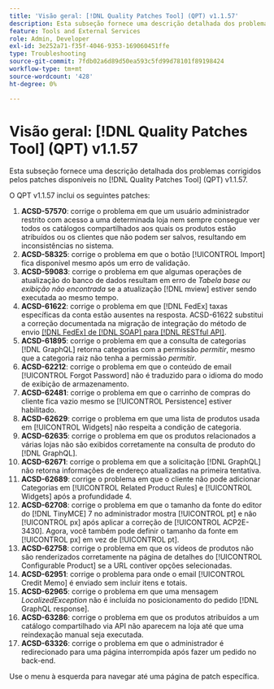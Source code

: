 ```yaml
---
title: 'Visão geral: [!DNL Quality Patches Tool] (QPT) v1.1.57'
description: Esta subseção fornece uma descrição detalhada dos problemas corrigidos pelos patches disponíveis no  [!DNL Quality Patches Tool] (QPT) v1.1.57.
feature: Tools and External Services
role: Admin, Developer
exl-id: 3e252a71-f35f-4046-9353-169060451ffe
type: Troubleshooting
source-git-commit: 7fdb02a6d89d50ea593c5fd99d78101f89198424
workflow-type: tm+mt
source-wordcount: '428'
ht-degree: 0%

---
```


# Visão geral: [!DNL Quality Patches Tool] (QPT) v1.1.57

Esta subseção fornece uma descrição detalhada dos problemas corrigidos pelos patches disponíveis no [!DNL Quality Patches Tool] (QPT) v1.1.57.

O QPT v1.1.57 inclui os seguintes patches:

1. **ACSD-57570**: corrige o problema em que um usuário administrador restrito com acesso a uma determinada loja nem sempre consegue ver todos os catálogos compartilhados aos quais os produtos estão atribuídos ou os clientes que não podem ser salvos, resultando em inconsistências no sistema.
1. **ACSD-58325**: corrige o problema em que o botão [!UICONTROL Import] fica disponível mesmo após um erro de validação.
1. **ACSD-59083**: corrige o problema em que algumas operações de atualização do banco de dados resultam em erro de _Tabela base ou exibição não encontrada_ se a atualização [!DNL mview] estiver sendo executada ao mesmo tempo.
1. **ACSD-61622**: corrige o problema em que [!DNL FedEx] taxas específicas da conta estão ausentes na resposta. ACSD-61622 substitui a correção documentada na migração de integração do método de envio [[!DNL FedEx] de [!DNL SOAP] para [!DNL RESTful API]](https://experienceleague.adobe.com/en/docs/commerce-knowledge-base/kb/troubleshooting/known-issues-patches-attached/fedex-shipping-method-integration-migration-soap-restful-api).
1. **ACSD-61895**: corrige o problema em que a consulta de categorias [!DNL GraphQL] retorna categorias com a permissão *permitir*, mesmo que a categoria raiz não tenha a permissão *permitir*.
1. **ACSD-62212**: corrige o problema em que o conteúdo de email [!UICONTROL Forgot Password] não é traduzido para o idioma do modo de exibição de armazenamento.
1. **ACSD-62481**: corrige o problema em que o carrinho de compras do cliente fica vazio mesmo se [!UICONTROL Persistence] estiver habilitado.
1. **ACSD-62629**: corrige o problema em que uma lista de produtos usada em [!UICONTROL Widgets] não respeita a condição de categoria.
1. **ACSD-62635**: corrige o problema em que os produtos relacionados a várias lojas não são exibidos corretamente na consulta de produto do [!DNL GraphQL].
1. **ACSD-62671**: corrige o problema em que a solicitação [!DNL GraphQL] não retorna informações de endereço atualizadas na primeira tentativa.
1. **ACSD-62689**: corrige o problema em que o cliente não pode adicionar Categorias em [!UICONTROL Related Product Rules] e [!UICONTROL Widgets] após a profundidade 4.
1. **ACSD-62708**: corrige o problema em que o tamanho da fonte do editor do [!DNL TinyMCE] 7 no administrador mostra [!UICONTROL pt] e não [!UICONTROL px] após aplicar a correção de [!UICONTROL ACP2E-3430]. Agora, você também pode definir o tamanho da fonte em [!UICONTROL px] em vez de [!UICONTROL pt].
1. **ACSD-62758**: corrige o problema em que os vídeos de produtos não são renderizados corretamente na página de detalhes do [!UICONTROL Configurable Product] se a URL contiver opções selecionadas.
1. **ACSD-62951**: corrige o problema para onde o email [!UICONTROL Credit Memo] é enviado sem incluir itens e totais.
1. **ACSD-62965**: corrige o problema em que uma mensagem *LocalizedException* não é incluída no posicionamento do pedido [!DNL GraphQL response].
1. **ACSD-63286**: corrige o problema em que os produtos atribuídos a um catálogo compartilhado via API não aparecem na loja até que uma reindexação manual seja executada.
1. **ACSD-63326**: corrige o problema em que o administrador é redirecionado para uma página interrompida após fazer um pedido no back-end.


Use o menu à esquerda para navegar até uma página de patch específica.
